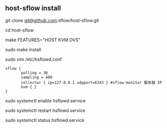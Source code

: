host-sflow install
------------------

git clone git@github.com:sflow/host-sflow.git

cd host-sflow

make FEATURES="HOST KVM OVS"

sudo make install

sudo vim /etc/hsflowd.conf

   
    sflow {
           polling = 30
           sampling = 400
           collector { ip=127.0.0.1 udpport=6343 } #sflow-monitor 服务器 IP
           kvm { }
    }
     
sudo systemctl enable hsflowd.service

sudo systemctl restart hsflowd.service

sudo systemctl status hsflowd.service



